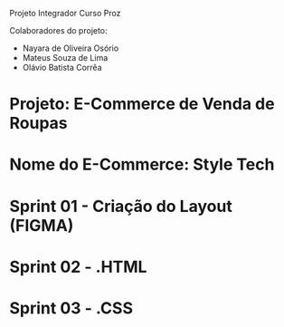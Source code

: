 Projeto Integrador Curso Proz

Colaboradores do projeto:
- Nayara de Oliveira Osório
- Mateus Souza de Lima
- Olávio Batista Corrêa

# Projeto: E-Commerce de Venda de Roupas
# Nome do E-Commerce: Style Tech
# Sprint 01 - Criação do Layout (FIGMA)
# Sprint 02 - .HTML
# Sprint 03 - .CSS
